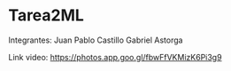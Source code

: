 # Tarea2ML

Integrantes:
Juan Pablo Castillo 
Gabriel Astorga

Link video: https://photos.app.goo.gl/fbwFfVKMizK6Pi3g9